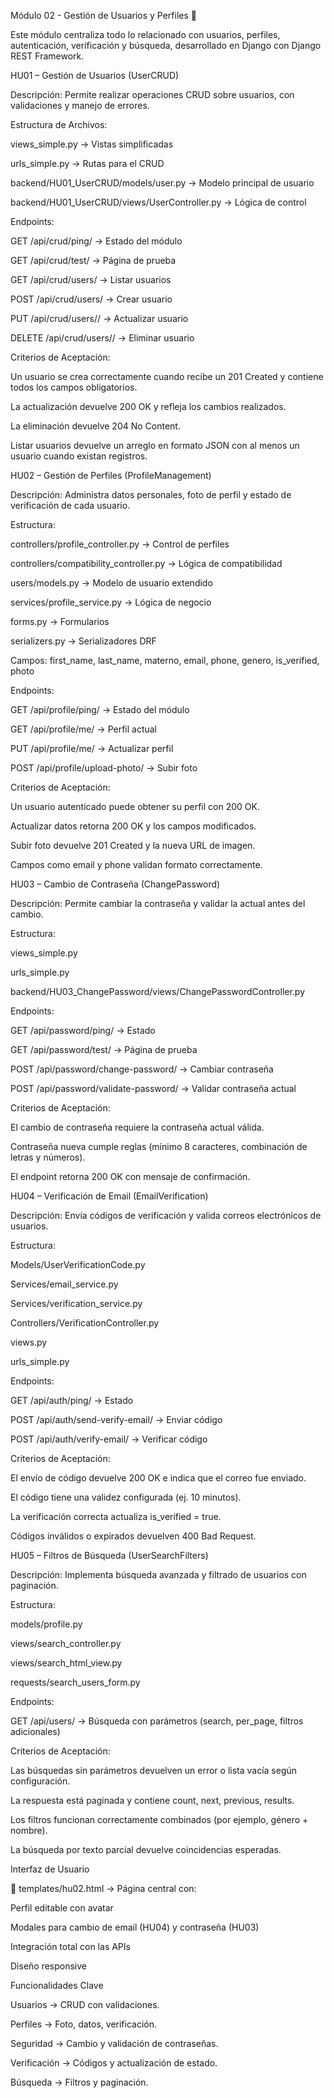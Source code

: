 Módulo 02 - Gestión de Usuarios y Perfiles 👥

Este módulo centraliza todo lo relacionado con usuarios, perfiles, autenticación, verificación y búsqueda, desarrollado en Django con Django REST Framework.

HU01 – Gestión de Usuarios (UserCRUD)

Descripción:
Permite realizar operaciones CRUD sobre usuarios, con validaciones y manejo de errores.

Estructura de Archivos:

views_simple.py → Vistas simplificadas

urls_simple.py → Rutas para el CRUD

backend/HU01_UserCRUD/models/user.py → Modelo principal de usuario

backend/HU01_UserCRUD/views/UserController.py → Lógica de control

Endpoints:

GET /api/crud/ping/ → Estado del módulo

GET /api/crud/test/ → Página de prueba

GET /api/crud/users/ → Listar usuarios

POST /api/crud/users/ → Crear usuario

PUT /api/crud/users/<id>/ → Actualizar usuario

DELETE /api/crud/users/<id>/ → Eliminar usuario

Criterios de Aceptación:

 Un usuario se crea correctamente cuando recibe un 201 Created y contiene todos los campos obligatorios.

 La actualización devuelve 200 OK y refleja los cambios realizados.

 La eliminación devuelve 204 No Content.

 Listar usuarios devuelve un arreglo en formato JSON con al menos un usuario cuando existan registros.

HU02 – Gestión de Perfiles (ProfileManagement)

Descripción:
Administra datos personales, foto de perfil y estado de verificación de cada usuario.

Estructura:

controllers/profile_controller.py → Control de perfiles

controllers/compatibility_controller.py → Lógica de compatibilidad

users/models.py → Modelo de usuario extendido

services/profile_service.py → Lógica de negocio

forms.py → Formularios

serializers.py → Serializadores DRF

Campos:
first_name, last_name, materno, email, phone, genero, is_verified, photo

Endpoints:

GET /api/profile/ping/ → Estado del módulo

GET /api/profile/me/ → Perfil actual

PUT /api/profile/me/ → Actualizar perfil

POST /api/profile/upload-photo/ → Subir foto

Criterios de Aceptación:

 Un usuario autenticado puede obtener su perfil con 200 OK.

 Actualizar datos retorna 200 OK y los campos modificados.

 Subir foto devuelve 201 Created y la nueva URL de imagen.

 Campos como email y phone validan formato correctamente.

HU03 – Cambio de Contraseña (ChangePassword)

Descripción:
Permite cambiar la contraseña y validar la actual antes del cambio.

Estructura:

views_simple.py

urls_simple.py

backend/HU03_ChangePassword/views/ChangePasswordController.py

Endpoints:

GET /api/password/ping/ → Estado

GET /api/password/test/ → Página de prueba

POST /api/password/change-password/ → Cambiar contraseña

POST /api/password/validate-password/ → Validar contraseña actual

Criterios de Aceptación:

 El cambio de contraseña requiere la contraseña actual válida.

 Contraseña nueva cumple reglas (mínimo 8 caracteres, combinación de letras y números).

 El endpoint retorna 200 OK con mensaje de confirmación.

HU04 – Verificación de Email (EmailVerification)

Descripción:
Envía códigos de verificación y valida correos electrónicos de usuarios.

Estructura:

Models/UserVerificationCode.py

Services/email_service.py

Services/verification_service.py

Controllers/VerificationController.py

views.py

urls_simple.py

Endpoints:

GET /api/auth/ping/ → Estado

POST /api/auth/send-verify-email/ → Enviar código

POST /api/auth/verify-email/ → Verificar código

Criterios de Aceptación:

 El envío de código devuelve 200 OK e indica que el correo fue enviado.

 El código tiene una validez configurada (ej. 10 minutos).

 La verificación correcta actualiza is_verified = true.

 Códigos inválidos o expirados devuelven 400 Bad Request.

HU05 – Filtros de Búsqueda (UserSearchFilters)

Descripción:
Implementa búsqueda avanzada y filtrado de usuarios con paginación.

Estructura:

models/profile.py

views/search_controller.py

views/search_html_view.py

requests/search_users_form.py

Endpoints:

GET /api/users/ → Búsqueda con parámetros (search, per_page, filtros adicionales)

Criterios de Aceptación:

 Las búsquedas sin parámetros devuelven un error o lista vacía según configuración.

 La respuesta está paginada y contiene count, next, previous, results.

 Los filtros funcionan correctamente combinados (por ejemplo, género + nombre).

 La búsqueda por texto parcial devuelve coincidencias esperadas.

Interfaz de Usuario

📄 templates/hu02.html → Página central con:

Perfil editable con avatar

Modales para cambio de email (HU04) y contraseña (HU03)

Integración total con las APIs

Diseño responsive

Funcionalidades Clave

Usuarios → CRUD con validaciones.

Perfiles → Foto, datos, verificación.

Seguridad → Cambio y validación de contraseñas.

Verificación → Códigos y actualización de estado.

Búsqueda → Filtros y paginación.

